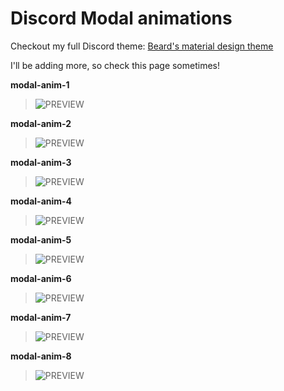 # Discord Modal animations
Checkout my full Discord theme: [Beard's material design theme](https://github.com/BeardDesign1/Material-design-theme)

I'll be adding more, so check this page sometimes!

**modal-anim-1**

> ![PREVIEW](http://bearddesign.s-ul.eu/UqMZ0WHv.gif)

**modal-anim-2**

> ![PREVIEW](http://bearddesign.s-ul.eu/udhNXdRk.gif)

**modal-anim-3**

> ![PREVIEW](http://bearddesign.s-ul.eu/bNLRyMA7.gif)

**modal-anim-4**

> ![PREVIEW](http://bearddesign.s-ul.eu/XNksr5Mh.gif)

**modal-anim-5**

> ![PREVIEW](http://bearddesign.s-ul.eu/qIZUK5Y7.gif)

**modal-anim-6**

> ![PREVIEW](http://bearddesign.s-ul.eu/mFPkBhry.gif)

**modal-anim-7**

> ![PREVIEW](http://bearddesign.s-ul.eu/n4zwbSbf.gif)

**modal-anim-8**

> ![PREVIEW](http://bearddesign.s-ul.eu/kREgwDMX.gif)
